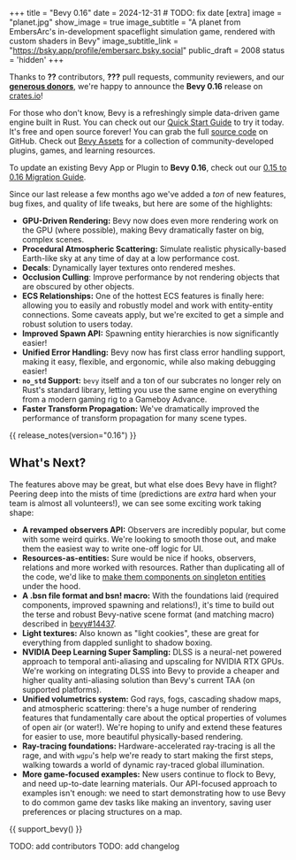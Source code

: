 +++
title = "Bevy 0.16"
date = 2024-12-31 # TODO: fix date
[extra]
image = "planet.jpg"
show_image = true
image_subtitle = "A planet from EmbersArc's in-development spaceflight simulation game, rendered with custom shaders in Bevy"
image_subtitle_link = "https://bsky.app/profile/embersarc.bsky.social"
public_draft = 2008
status = 'hidden'
+++

Thanks to **??** contributors, **???** pull requests, community reviewers, and our [**generous donors**](/donate), we're happy to announce the **Bevy 0.16** release on [crates.io](https://crates.io/crates/bevy)!

For those who don't know, Bevy is a refreshingly simple data-driven game engine built in Rust. You can check out our [Quick Start Guide](/learn/quick-start) to try it today. It's free and open source forever! You can grab the full [source code](https://github.com/bevyengine/bevy) on GitHub. Check out [Bevy Assets](https://bevyengine.org/assets) for a collection of community-developed plugins, games, and learning resources.

To update an existing Bevy App or Plugin to **Bevy 0.16**, check out our [0.15 to 0.16 Migration Guide](/learn/migration-guides/0-15-to-0-16/).

Since our last release a few months ago we've added a _ton_ of new features, bug fixes, and quality of life tweaks, but here are some of the highlights:

- **GPU-Driven Rendering:** Bevy now does even more rendering work on the GPU (where possible), making Bevy dramatically faster on big, complex scenes.
- **Procedural Atmospheric Scattering:** Simulate realistic physically-based Earth-like sky at any time of day at a low performance cost.
- **Decals**: Dynamically layer textures onto rendered meshes.
- **Occlusion Culling**: Improve performance by not rendering objects that are obscured by other objects.
- **ECS Relationships:** One of the hottest ECS features is finally here: allowing you to easily and robustly model and work with entity-entity connections. Some caveats apply, but we're excited to get a simple and robust solution to users today.
- **Improved Spawn API:** Spawning entity hierarchies is now significantly easier!
- **Unified Error Handling:** Bevy now has first class error handling support, making it easy, flexible, and ergonomic, while also making debugging easier!
- **`no_std` Support:** `bevy` itself and a ton of our subcrates no longer rely on Rust's standard library, letting you use the same engine on everything from a modern gaming rig to a Gameboy Advance.
- **Faster Transform Propagation:** We've dramatically improved the performance of transform propagation for many scene types.
<!-- more -->

{{ release_notes(version="0.16") }}

## What's Next?

The features above may be great, but what else does Bevy have in flight?
Peering deep into the mists of time (predictions are _extra_ hard when your team is almost all volunteers!), we can see some exciting work taking shape:

- **A revamped observers API:** Observers are incredibly popular, but come with some weird quirks. We're looking to smooth those out, and make them the easiest way to write one-off logic for UI.
- **Resources-as-entities:** Sure would be nice if hooks, observers, relations and more worked with resources. Rather than duplicating all of the code, we'd like to [make them components on singleton entities](https://github.com/bevyengine/bevy/pull/17485) under the hood.
- **A .bsn file format and bsn! macro:** With the foundations laid (required components, improved spawning and relations!), it's time to build out the terse and robust Bevy-native scene format (and matching macro) described in [bevy#14437](https://github.com/bevyengine/bevy/discussions/14437).
- **Light textures:** Also known as "light cookies", these are great for everything from dappled sunlight to shadow boxing.
- **NVIDIA Deep Learning Super Sampling:** DLSS is a neural-net powered approach to temporal anti-aliasing and upscaling for NVIDIA RTX GPUs. We're working on integrating DLSS into Bevy to provide a cheaper and higher quality anti-aliasing solution than Bevy's current TAA (on supported platforms).
- **Unified volumetrics system:** God rays, fogs, cascading shadow maps, and atmospheric scattering: there's a huge number of rendering features that fundamentally care about the optical properties of volumes of open air (or water!). We're hoping to unify and extend these features for easier to use, more beautiful physically-based rendering.
- **Ray-tracing foundations:** Hardware-accelerated ray-tracing is all the rage, and with `wgpu`'s help we're ready to start making the first steps, walking towards a world of dynamic ray-traced global illumination.
- **More game-focused examples:** New users continue to flock to Bevy, and need up-to-date learning materials. Our API-focused approach to examples isn't enough: we need to start demonstrating how to use Bevy to do common game dev tasks like making an inventory, saving user preferences or placing structures on a map.

{{ support_bevy() }}

TODO: add  contributors
TODO: add changelog
